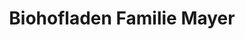 ---
title: "Biohofladen Familie Mayer"
url: /emmersdorf-an-der-donau/biohofladen-familie-mayer/
shop: Hofladen
---